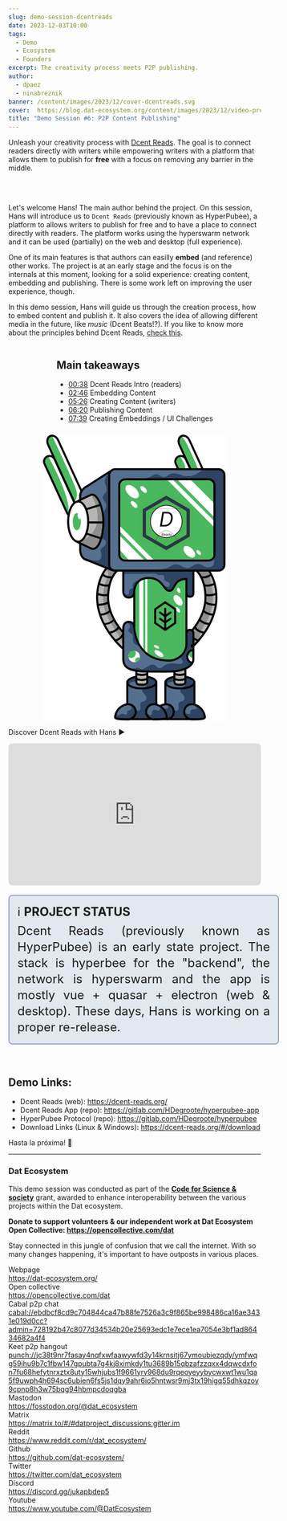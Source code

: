 ```yaml
---
slug: demo-session-dcentreads
date: 2023-12-03T10:00
tags:
  - Demo
  - Ecosystem
  - Founders
excerpt: The creativity process meets P2P publishing.
author:
  - dpaez
  - ninabreznik
banner: /content/images/2023/12/cover-dcentreads.svg
cover:  https://blog.dat-ecosystem.org/content/images/2023/12/video-preview-dcentreads.png
title: "Demo Session #6: P2P Content Publishing"
---
```


<div>
Unleash your creativity process with <a href='https://dcent-reads.org/'>Dcent Reads</a>. The goal is to connect readers directly with writers while empowering writers with a platform that allows them to publish for <b>free</b> with a focus on removing any barrier in the middle.

<br/><br/>

Let's welcome Hans! The main author behind the project. On this session, Hans will introduce us to `Dcent Reads` (previously known as HyperPubee), a platform to allows writers to publish for free and to have a place to connect directly with readers.
The platform works using the hyperswarm network and it can be used (partially) on the web and desktop (full experience).

One of its main features is that authors can easilly **embed** (and reference) other works. The project is at an early stage and the focus is on the internals at this moment, looking for a solid experience: creating content, embedding and publishing. There is some work left on improving the user experience, though.


In this demo session, Hans will guide us through the creation process, how to embed content and publish it. It also covers the idea of allowing different media in the future, like _music_ (Dcent Beats!?). If you like to know more about the principles behind Dcent Reads, [check this](https://dcent-reads.org/#/about).

<div class="container">
  <div class="image">
    <img src="/content/images/2023/12/demo-dcentreads.svg" alt="dcent reads logo (DR) with dat robot" style="width: 100%;" />
  </div>
  <div>
  <h2>Main takeaways</h2>

  - [00:38](https://youtu.be/he5rdbyfGKg?t=38) Dcent Reads Intro (readers)
  - [02:46](https://youtu.be/he5rdbyfGKg?t=165) Embedding Content
  - [05:26](https://youtu.be/he5rdbyfGKg?t=327) Creating Content (writers)
  - [06:20](https://youtu.be/he5rdbyfGKg?t=382) Publishing Content
  - [07:39](https://youtu.be/he5rdbyfGKg?t=459) Creating Embeddings / UI Challenges

  </div>
</div>

Discover Dcent Reads with Hans ▶️
<iframe style="width: 100%; aspect-ratio: 16/9; border-radius: 0.5rem;" src="https://www.youtube.com/embed/he5rdbyfGKg?si=TdvbOXG7ZkGMsJih" title="Dcent Reads demo session" frameborder="0" allow="accelerometer; autoplay; clipboard-write; encrypted-media; gyroscope; picture-in-picture; web-share" allowfullscreen></iframe>

<div class="note">
ℹ️ <b>Project Status</b> <br/>
Dcent Reads (previously known as HyperPubee) is an early state project. The stack is hyperbee for the "backend", the network is hyperswarm and the app is mostly vue + quasar + electron (web & desktop). These days, Hans is working on a proper re-release.
</div>
<br/>

## Demo Links:
- Dcent Reads (web): https://dcent-reads.org/
- Dcent Reads App (repo): https://gitlab.com/HDegroote/hyperpubee-app
- HyperPubee Protocol (repo): https://gitlab.com/HDegroote/hyperpubee
- Download Links (Linux & Windows): https://dcent-reads.org/#/download

Hasta la próxima! 👋
</div>


<style>
  /* mobile first */
.container {
  display: flex;
  flex-direction: column;
}

.note {
  width: 100%;
  background-color: rgb(226 232 240);
  padding: 16px;
  font-size: 1.5rem;
  line-height: 2rem;
  border: 2px solid rgb(148 163 184);
  border-radius: 0.5rem;
  margin: 16px 0;
  text-align: justify;
}

.note b {
  display: inline-block;
  margin-bottom: 6px;
  text-transform: uppercase;
}

.post-full-image {
  background-size: 75%;
  background-repeat: no-repeat;
}

.image-right {
  float:right;
}
.image-left {
  float:left;
}
/* .image {
  flex-grow: 1;
  margin-left: 30px;
  max-width: 30%;
} */
.image img {
  display:block;
  width:100%;
}

.container {
  flex-direction: column-reverse;
  justify-content: space-between;
  gap: 10px;
  align-items: center;
}

.image {
  flex-basis: 30%;
}

@media only screen and (min-width: 1024px) {
  .post-full-image {
    background-size: 50%;
  }

  .container {
    flex-direction: row;
    gap: 30px;
  }

  .image {
    flex-basis: 25%;
  }

  .note {
    padding: 16px 32px;
  }
}
</style>
</div>

------
<div class="about-ecosystem">

### Dat Ecosystem

This demo session was conducted as part of the **[Code for Science & society](https://www.codeforsociety.org/)** grant, awarded to enhance interoperability between the various projects within the Dat ecosystem.

**Donate to support volunteers & our independent work at Dat Ecosystem
Open Collective: https://opencollective.com/dat**

Stay connected in this jungle of confusion that we call the internet. With so many changes happening, it's important to have outposts in various places.

<div class="grid">
  <div class="name">Webpage</div>
  <div class="link"><a target="_blank" href="https://dat-ecosystem.org/">https://dat-ecosystem.org/</a></div>
  <div class="name">Open collective</div>
  <div class="link"><a target="_blank" href="https://opencollective.com/dat">https://opencollective.com/dat</a></div>
  <div class="name">Cabal p2p chat</div>
  <div class="link"><a target="_blank" href="#">cabal://ebdbcf8cd9c704844ca47b88fe7526a3c9f865be998486ca16ae3431e019d0cc?admin=728192b47c8077d34534b20e25693edc1e7ece1ea7054e3bf1ad86434682a4f4</a></div>
  <div class="name">Keet p2p hangout</div>
  <div class="link"><a target="_blank" href="#">punch://jc38t9nr7fasay4nqfxwfaawywfd3y14krnsitj67ymoubiezqdy/ymfwqg59ihu9b7c1fbw147gpubta7g4kj8ximkdy1tu3689b15qbzafzzqxx4dqwcdxfon7fu68hefytnrxztx8uty15whjubs1f9661yry968du9rqeoyeyybycwxwt1wu1qa5f9uwph4h694sc6ubien6fs5js1dqy9ahr6io5hntwsr9mj3tx19higq55dhkqzoy9cpnp8h3w75bqg94hbmpcdoqgba</a></div>
  <div class="name">Mastodon</div>
  <div class="link"><a target="_blank" href="https://fosstodon.org/@dat_ecosystem">https://fosstodon.org/@dat_ecosystem</a></div>
  <div class="name">Matrix</div>
  <div class="link"><a target="_blank" href="https://matrix.to/#/#datproject_discussions:gitter.im">https://matrix.to/#/#datproject_discussions:gitter.im</a></div>
  <div class="name">Reddit</div>
  <div class="link"><a target="_blank" href="https://www.reddit.com/r/dat_ecosystem/">https://www.reddit.com/r/dat_ecosystem/</a></div>
  <div class="name">Github</div>
  <div class="link"><a target="_blank" href="https://github.com/dat-ecosystem/">https://github.com/dat-ecosystem/</a></div>
  <div class="name">Twitter</div>
  <div class="link"><a target="_blank" href="https://twitter.com/dat_ecosystem">https://twitter.com/dat_ecosystem</a></div>
  <div class="name">Discord</div>
  <div class="link"><a target="_blank" href="https://discord.gg/jukapbdep5">https://discord.gg/jukapbdep5</a></div>
  <div class="name">Youtube</div>
  <div class="link"><a target="_blank" href="https://www.youtube.com/@DatEcosystem">https://www.youtube.com/@DatEcosystem</a></div>
</div>
</div>
